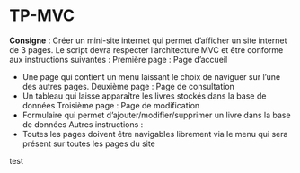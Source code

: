 # TP-MVC

**Consigne** : Créer un mini-site internet qui permet d’afficher un site internet de 3 pages. Le script devra respecter l’architecture MVC et être conforme aux instructions suivantes :
Première page : Page d’accueil
  -	Une page qui contient un menu laissant le choix de naviguer sur l’une des autres pages.
Deuxième page : Page de consultation
  -	Un tableau qui laisse apparaître les livres stockés dans la base de données
Troisième page : Page de modification
  -	Formulaire qui permet d’ajouter/modifier/supprimer un livre dans la base de données 
Autres instructions :
  -	Toutes les pages doivent être navigables librement via le menu qui sera présent sur toutes les pages du site

test